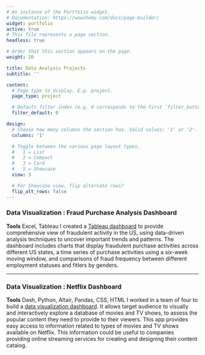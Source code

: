 ```yaml
---
# An instance of the Portfolio widget.
# Documentation: https://wowchemy.com/docs/page-builder/
widget: portfolio
active: true
# This file represents a page section.
headless: true

# Order that this section appears on the page.
weight: 20

title: Data Analysis Projects
subtitle: ''

content:
  # Page type to display. E.g. project.
  page_type: project

  # Default filter index (e.g. 0 corresponds to the first `filter_button` instance below).
  filter_default: 0

design:
  # Choose how many columns the section has. Valid values: '1' or '2'.
  columns: '1'

  # Toggle between the various page layout types.
  #   1 = List
  #   2 = Compact
  #   3 = Card
  #   5 = Showcase
  view: 3

  # For Showcase view, flip alternate rows?
  flip_alt_rows: false
---
```






### Data Visualization : Fraud Purchase Analysis Dashboard
**Tools** Excel, Tableau
I created a [Tableau dashboard](https://public.tableau.com/app/profile/taiwo.owoseni2578/viz/start2_16777138500650/Dashboard1) to provide comprehensive view of fraudulent activity in the US, using data-driven analysis techniques to uncover important trends and patterns. The dashboard includes charts that display fraudulent purchase activities across different US states, a time series of purchase activities using a six-week moving window, and comparisons of fraud frequency between different employment statuses and fitlers by genders. 
 
---
### Data Visualization : Netflix Dashboard
**Tools** Dash, Python, Altair, Pandas, CSS, HTML
I worked in a team of four to build a [data visualization dashboard](https://dsci-532-netflixpy.herokuapp.com/). It allows target audience to visually and interactively explore a database of movies and TV shows, to assess the popular content they need to provide to their viewers. This app provides easy access to information related to types of movies and TV shows available on Netflix. This information could be useful to companies providing online streaming services for creating and designing their content catalog.







